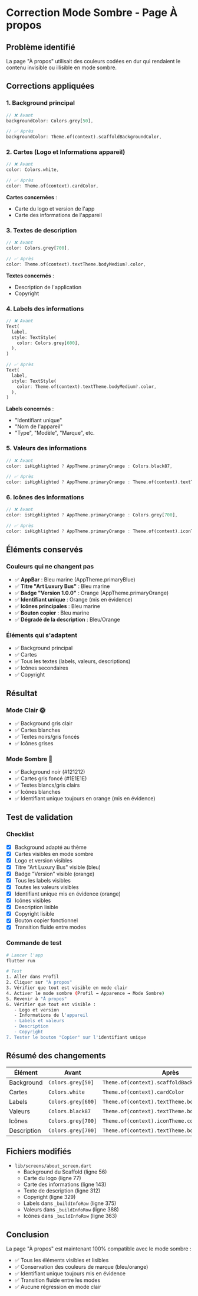 # Correction Mode Sombre - Page À propos

## Problème identifié

La page "À propos" utilisait des couleurs codées en dur qui rendaient le contenu invisible ou illisible en mode sombre.

## Corrections appliquées

### 1. Background principal

```dart
// ❌ Avant
backgroundColor: Colors.grey[50],

// ✅ Après
backgroundColor: Theme.of(context).scaffoldBackgroundColor,
```

### 2. Cartes (Logo et Informations appareil)

```dart
// ❌ Avant
color: Colors.white,

// ✅ Après
color: Theme.of(context).cardColor,
```

**Cartes concernées** :
- Carte du logo et version de l'app
- Carte des informations de l'appareil

### 3. Textes de description

```dart
// ❌ Avant
color: Colors.grey[700],

// ✅ Après
color: Theme.of(context).textTheme.bodyMedium?.color,
```

**Textes concernés** :
- Description de l'application
- Copyright

### 4. Labels des informations

```dart
// ❌ Avant
Text(
  label,
  style: TextStyle(
    color: Colors.grey[600],
  ),
)

// ✅ Après
Text(
  label,
  style: TextStyle(
    color: Theme.of(context).textTheme.bodyMedium?.color,
  ),
)
```

**Labels concernés** :
- "Identifiant unique"
- "Nom de l'appareil"
- "Type", "Modèle", "Marque", etc.

### 5. Valeurs des informations

```dart
// ❌ Avant
color: isHighlighted ? AppTheme.primaryOrange : Colors.black87,

// ✅ Après
color: isHighlighted ? AppTheme.primaryOrange : Theme.of(context).textTheme.bodyLarge?.color,
```

### 6. Icônes des informations

```dart
// ❌ Avant
color: isHighlighted ? AppTheme.primaryOrange : Colors.grey[700],

// ✅ Après
color: isHighlighted ? AppTheme.primaryOrange : Theme.of(context).iconTheme.color,
```

## Éléments conservés

### Couleurs qui ne changent pas
- ✅ **AppBar** : Bleu marine (AppTheme.primaryBlue)
- ✅ **Titre "Art Luxury Bus"** : Bleu marine
- ✅ **Badge "Version 1.0.0"** : Orange (AppTheme.primaryOrange)
- ✅ **Identifiant unique** : Orange (mis en évidence)
- ✅ **Icônes principales** : Bleu marine
- ✅ **Bouton copier** : Bleu marine
- ✅ **Dégradé de la description** : Bleu/Orange

### Éléments qui s'adaptent
- ✅ Background principal
- ✅ Cartes
- ✅ Tous les textes (labels, valeurs, descriptions)
- ✅ Icônes secondaires
- ✅ Copyright

## Résultat

### Mode Clair 🌞
- ✅ Background gris clair
- ✅ Cartes blanches
- ✅ Textes noirs/gris foncés
- ✅ Icônes grises

### Mode Sombre 🌙
- ✅ Background noir (#121212)
- ✅ Cartes gris foncé (#1E1E1E)
- ✅ Textes blancs/gris clairs
- ✅ Icônes blanches
- ✅ Identifiant unique toujours en orange (mis en évidence)

## Test de validation

### Checklist
- [x] Background adapté au thème
- [x] Cartes visibles en mode sombre
- [x] Logo et version visibles
- [x] Titre "Art Luxury Bus" visible (bleu)
- [x] Badge "Version" visible (orange)
- [x] Tous les labels visibles
- [x] Toutes les valeurs visibles
- [x] Identifiant unique mis en évidence (orange)
- [x] Icônes visibles
- [x] Description lisible
- [x] Copyright lisible
- [x] Bouton copier fonctionnel
- [x] Transition fluide entre modes

### Commande de test
```bash
# Lancer l'app
flutter run

# Test
1. Aller dans Profil
2. Cliquer sur "À propos"
3. Vérifier que tout est visible en mode clair
4. Activer le mode sombre (Profil → Apparence → Mode Sombre)
5. Revenir à "À propos"
6. Vérifier que tout est visible :
   - Logo et version
   - Informations de l'appareil
   - Labels et valeurs
   - Description
   - Copyright
7. Tester le bouton "Copier" sur l'identifiant unique
```

## Résumé des changements

| Élément | Avant | Après | Résultat |
|---------|-------|-------|----------|
| Background | `Colors.grey[50]` | `Theme.of(context).scaffoldBackgroundColor` | S'adapte |
| Cartes | `Colors.white` | `Theme.of(context).cardColor` | S'adapte |
| Labels | `Colors.grey[600]` | `Theme.of(context).textTheme.bodyMedium?.color` | S'adapte |
| Valeurs | `Colors.black87` | `Theme.of(context).textTheme.bodyLarge?.color` | S'adapte |
| Icônes | `Colors.grey[700]` | `Theme.of(context).iconTheme.color` | S'adapte |
| Description | `Colors.grey[700]` | `Theme.of(context).textTheme.bodyMedium?.color` | S'adapte |

## Fichiers modifiés

- `lib/screens/about_screen.dart`
  - Background du Scaffold (ligne 56)
  - Carte du logo (ligne 77)
  - Carte des informations (ligne 143)
  - Texte de description (ligne 312)
  - Copyright (ligne 329)
  - Labels dans `_buildInfoRow` (ligne 375)
  - Valeurs dans `_buildInfoRow` (ligne 388)
  - Icônes dans `_buildInfoRow` (ligne 363)

## Conclusion

La page "À propos" est maintenant 100% compatible avec le mode sombre :
- ✅ Tous les éléments visibles et lisibles
- ✅ Conservation des couleurs de marque (bleu/orange)
- ✅ Identifiant unique toujours mis en évidence
- ✅ Transition fluide entre les modes
- ✅ Aucune régression en mode clair
